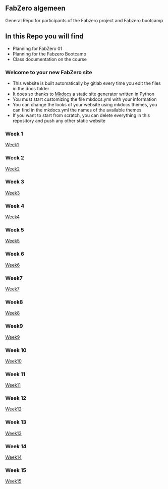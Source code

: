 ## FabZero algemeen

General Repo for participants of the Fabzero project and Fabzero bootcamp

## In this Repo you will find

- Planning for FabZero 01
- Planning for the Fabzero Bootcamp
- Class documentation on the course

### Welcome to your new FabZero site

- This website is built automatically by gitlab every time you edit the files in the docs folder
- It does so thanks to [Mkdocs](https://mkdocs.org) a static site generator written in Python
- You must start customizing the file mkdocs.yml with your information
- You can change the looks of your website using mkdocs themes, you can find in the mkdocs.yml the names of the available themes
- If you want to start from scratch, you can delete everything in this repository and push any other static website

### Week 1

[Week1](../Week1)

### Week 2

[Week2](../Week2)

### Week 3

[Week3](./Week3)

### Week 4

[Week4](./Week4)

### Week 5

[Week5](./Week5)

### Week 6

[Week6](./Week6)

### Week7

[Week7](./Week7)

### Week8

[Week8](./Week8)

### Week9

[Week9](./Week9)

### Week 10

[Week10](./Week10)

### Week 11

[Week11](./Week11)

### Week 12

[Week12](./Week12)

### Week 13

[Week13](./Week13)

### Week 14

[Week14](./Week14)

### Week 15

[Week15](./Week15)
